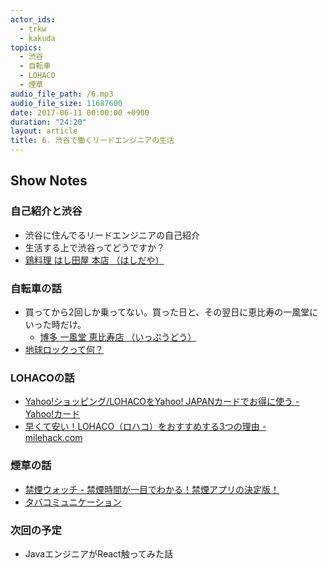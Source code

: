 ```yaml
---
actor_ids:
  - trkw
  - kakuda
topics:
  - 渋谷
  - 自転車
  - LOHACO
  - 煙草
audio_file_path: /6.mp3
audio_file_size: 11687600
date: 2017-06-11 00:00:00 +0900
duration: "24:20"
layout: article
title: 6. 渋谷で働くリードエンジニアの生活
---
```


## Show Notes

### 自己紹介と渋谷
- 渋谷に住んでるリードエンジニアの自己紹介
- 生活する上で渋谷ってどうですか？
- [鶏料理 はし田屋 本店 （はしだや）](https://tabelog.com/tokyo/A1303/A130301/13005353/)

### 自転車の話
- 買ってから2回しか乗ってない。買った日と、その翌日に恵比寿の一風堂にいった時だけ。
  - [博多 一風堂 恵比寿店 （いっぷうどう）](https://tabelog.com/tokyo/A1303/A130302/13004461/)
- [地球ロックって何？](http://dktg.info/midochari/?p=1148)

### LOHACOの話
- [Yahoo!ショッピング/LOHACOをYahoo! JAPANカードでお得に使う - Yahoo!カード](https://card.yahoo.co.jp/service/howto/shopping.html)
- [早くて安い！LOHACO（ロハコ）をおすすめする3つの理由 - milehack.com](http://www.milehack.com/entry/lohaco)

### 煙草の話
- [禁煙ウォッチ - 禁煙時間が一目でわかる！禁煙アプリの決定版！](https://itunes.apple.com/jp/app/%E7%A6%81%E7%85%99%E3%82%A6%E3%82%A9%E3%83%83%E3%83%81-%E7%A6%81%E7%85%99%E6%99%82%E9%96%93%E3%81%8C%E4%B8%80%E7%9B%AE%E3%81%A7%E3%82%8F%E3%81%8B%E3%82%8B-%E7%A6%81%E7%85%99%E3%82%A2%E3%83%97%E3%83%AA%E3%81%AE%E6%B1%BA%E5%AE%9A%E7%89%88/id936600869?mt=8)
- [タバコミュニケーション](http://d.hatena.ne.jp/keyword/%A5%BF%A5%D0%A5%B3%A5%DF%A5%E5%A5%CB%A5%B1%A1%BC%A5%B7%A5%E7%A5%F3)

### 次回の予定
- JavaエンジニアがReact触ってみた話
